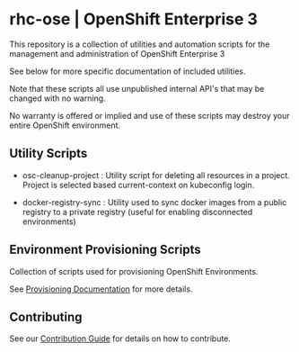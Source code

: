 # rhc-ose | OpenShift Enterprise 3

This repository is a collection of utilities and automation scripts for the management and administration of OpenShift Enterprise 3

See below for more specific documentation of included utilities.

Note that these scripts all use unpublished internal API's that may be changed with no warning.

No warranty is offered or implied and use of these scripts may destroy your entire OpenShift environment.

## Utility Scripts

 - osc-cleanup-project : Utility script for deleting all resources in a project. Project is selected based current-context on kubeconfig login.

 - docker-registry-sync : Utility used to sync docker images from a public registry to a private registry (useful for enabling disconnected environments)

## Environment Provisioning Scripts

Collection of scripts used for provisioning OpenShift Environments.

See [Provisioning Documentation](provisioning/README.adoc) for more details.

## Contributing

See our [Contribution Guide](.github/CONTRIBUTING.md) for details on how to contribute.
